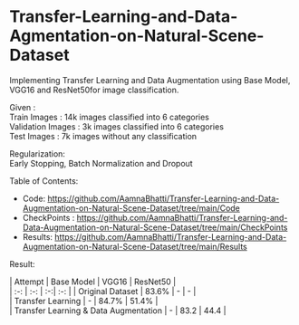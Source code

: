 # Transfer-Learning-and-Data-Agmentation-on-Natural-Scene-Dataset
Implementing Transfer Learning and Data Augmentation using Base Model, VGG16 and ResNet50for image classification.<br>

Given :<br>
Train Images : 14k images classified into 6 categories <br>
Validation Images : 3k images classified into 6 categories <br>
Test Images : 7k images without any classification <br>

Regularization:<br>
Early Stopping, Batch Normalization and Dropout<br>

Table of Contents:<br>
* Code: https://github.com/AamnaBhatti/Transfer-Learning-and-Data-Augmentation-on-Natural-Scene-Dataset/tree/main/Code
* CheckPoints : https://github.com/AamnaBhatti/Transfer-Learning-and-Data-Augmentation-on-Natural-Scene-Dataset/tree/main/CheckPoints
* Results: https://github.com/AamnaBhatti/Transfer-Learning-and-Data-Augmentation-on-Natural-Scene-Dataset/tree/main/Results


Result:

| Attempt | Base Model | VGG16 | ResNet50 |<br>
| :-: | :-: | :-:| :-: |
| Original Dataset |  83.6% | - | - |<br>
| Transfer Learning  |  - | 84.7% | 51.4% |<br>
| Transfer Learning & Data Augmentation |  - | 83.2 | 44.4 |<br>

